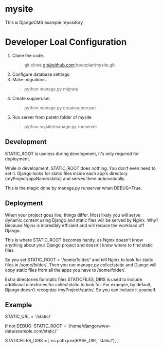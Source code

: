 # mysite
This is DjangoCMS example repository

# Developer Loal Configuration

1. Clone the code.
   > git clone git@github.com:hooppler/mysite.git
2. Configure database settings.
3. Make migrations.
   > python manage.py migrate
4. Create supperuser.
   > python manage.py createsuperuser
6. Run server from paretn folder of mysite
   > python mysite/manage.py runserver

## Development
STATIC_ROOT is useless during development, it's only required for deployment.

While in development, STATIC_ROOT does nothing. You don't even need to set it. Django looks for static files inside each app's directory (myProject/appName/static) and serves them automatically.

This is the magic done by manage.py runserver when DEBUG=True.

## Deployment
When your project goes live, things differ. Most likely you will serve dynamic content using Django and static files will be served by Nginx. Why? Because Nginx is incredibly efficient and will reduce the workload off Django.

This is where STATIC_ROOT becomes handy, as Nginx doesn't know anything about your Django project and doesn't know where to find static files.

So you set STATIC_ROOT = '/some/folder/' and tell Nginx to look for static files in /some/folder/. Then you run manage.py collectstatic and Django will copy static files from all the apps you have to /some/folder/.

Extra directories for static files
STATICFILES_DIRS is used to include additional directories for collectstatic to look for. For example, by default, Django doesn't recognize /myProject/static/. So you can include it yourself.

## Example
STATIC_URL = '/static/'

if not DEBUG:
    STATIC_ROOT = '/home/django/www-data/example.com/static/'

STATICFILES_DIRS = [
    os.path.join(BASE_DIR, 'static/'),
]

